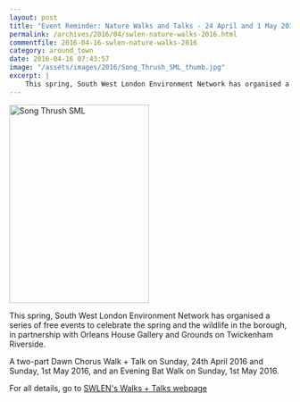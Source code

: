 ```yaml
---
layout: post
title: "Event Reminder: Nature Walks and Talks - 24 April and 1 May 2016"
permalink: /archives/2016/04/swlen-nature-walks-2016.html
commentfile: 2016-04-16-swlen-nature-walks-2016
category: around_town
date: 2016-04-16 07:43:57
image: "/assets/images/2016/Song_Thrush_SML_thumb.jpg"
excerpt: |
    This spring, South West London Environment Network has organised a series of free events to celebrate the spring and the wildlife in the borough, in partnership with Orleans House Gallery and Grounds on Twickenham Riverside.
---
```


<a href="/assets/images/2016/Song_Thrush_SML.jpg" title="See larger version of - Song Thrush SML"><img src="/assets/images/2016/Song_Thrush_SML_thumb.jpg" width="250" height="355" alt="Song Thrush SML" class="photo right" /></a>

This spring, South West London Environment Network has organised a series of free events to celebrate the spring and the wildlife in the borough, in partnership with Orleans House Gallery and Grounds on Twickenham Riverside.

A two-part Dawn Chorus Walk + Talk on Sunday, 24th April 2016 and Sunday, 1st May 2016, and an Evening Bat Walk on Sunday, 1st May 2016.

For all details, go to [SWLEN's Walks + Talks webpage](http://www.swlen.org.uk/our-work/walks-and-talks/)
